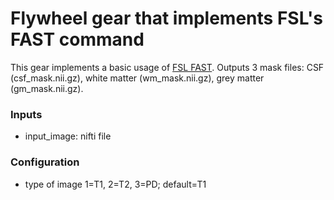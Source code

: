 # Flywheel gear that implements FSL's FAST command

This gear implements a basic usage of [FSL FAST](https://fsl.fmrib.ox.ac.uk/fsl/docs/#/structural/fast). Outputs 3 mask files: CSF (csf_mask.nii.gz), white matter (wm_mask.nii.gz), grey matter (gm_mask.nii.gz).

### Inputs

* input_image: nifti file

### Configuration

* type of image 1=T1, 2=T2, 3=PD; default=T1
